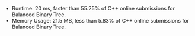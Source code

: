 * Runtime: 20 ms, faster than 55.25% of C++ online submissions for Balanced Binary Tree.
* Memory Usage: 21.5 MB, less than 5.83% of C++ online submissions for Balanced Binary Tree.
